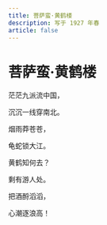 ```yaml
---
title: 菩萨蛮·黄鹤楼
description: 写于 1927 年春
article: false
---
```


# 菩萨蛮·黄鹤楼

茫茫九派流中国，

沉沉一线穿南北。

烟雨莽苍苍，

龟蛇锁大江。

黄鹤知何去？

剩有游人处。

把酒酹滔滔，

心潮逐浪高！
